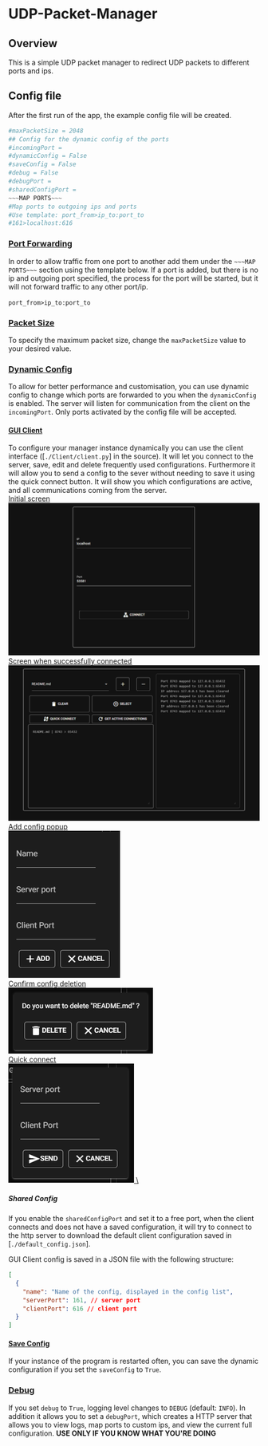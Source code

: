 # UDP-Packet-Manager

## **Overview**

This is a simple UDP packet manager to redirect UDP packets to different ports and ips.

## **Config file**

After the first run of the app, the example config file will be created.

```py
#maxPacketSize = 2048
## Config for the dynamic config of the ports
#incomingPort =
#dynamicConfig = False
#saveConfig = False
#debug = False
#debugPort =
#sharedConfigPort =
~~~MAP PORTS~~~
#Map ports to outgoing ips and ports
#Use template: port_from>ip_to:port_to
#161>localhost:616
```


### <ins>**Port Forwarding**</ins>

In order to allow traffic from one port to another add them under the `~~~MAP PORTS~~~` section using the template below. If a port is added, but there is no ip and outgoing port specified, the process for the port will be started, but it will not forward traffic to any other port/ip.

`port_from>ip_to:port_to`

### <ins>**Packet Size**
To specify the maximum packet size, change the `maxPacketSize` value to your desired value.

### <ins>**Dynamic Config**
To allow for better performance and customisation, you can use dynamic config to change which ports are forwarded to you when the `dynamicConfig` is enabled. The server will listen for communication from the client on the `incomingPort`. Only ports activated by the config file will be accepted.

#### <ins>**GUI Client**
To configure your manager instance dynamically you can use the client interface ([`./Client/client.py`] in the source). It will let you connect to the server, save, edit and delete frequently used configurations. Furthermore it will allow you to send a config to the sever without needing to save it using the quick connect button. It will show you which configurations are active, and all communications coming from the server.
\
<ins>Initial screen
\
![First screen](/readme/client1.png)
\
<ins>Screen when successfully connected
\
![Main screen](/readme/client2.png)
\
<ins>Add config popup
\
![Add config popup](/readme/client3.png)
\
<ins>Confirm config deletion
\
![Delete config popup](/readme/client4.png)
\
<ins>Quick connect
\
![Quick connect](/readme/client5.png)
\

##### ***Shared Config***
If you enable the `sharedConfigPort` and set it to a free port, when the client connects and does not have a saved configuration, it will try to connect to the http server to download the default client configuration saved in [`./default_config.json`].

GUI Client config is saved in a JSON file with the following structure:
```json
[
  {
    "name": "Name of the config, displayed in the config list",
    "serverPort": 161, // server port
    "clientPort": 616 // client port
  }
]

```

#### <ins>**Save Config**
If your instance of the program is restarted often, you can save the dynamic configuration if you set the `saveConfig` to `True`.

### <ins>**Debug**
If you set `debug` to `True`, logging level changes to `DEBUG` (default: `INFO`). In addition it allows you to set a `debugPort`, which creates a HTTP server that allows you to view logs, map ports to custom ips, and view the current full configuration. **USE ONLY IF YOU KNOW WHAT YOU'RE DOING**
